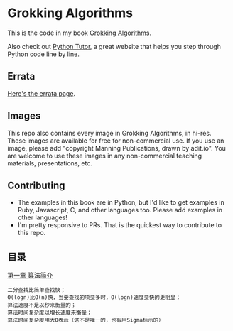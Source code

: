 # Grokking Algorithms

This is the code in my book [Grokking Algorithms](https://www.manning.com/bhargava).

Also check out [Python Tutor](http://pythontutor.com/), a great website that helps you step through Python code line by line.

## Errata

[Here's the errata page](http://adit.io/errata.html).

## Images

This repo also contains every image in Grokking Algorithms, in hi-res. These images are available for free for non-commercial use. If you use an image, please add "copyright Manning Publications, drawn by adit.io". You are welcome to use these images in any non-commercial teaching materials, presentations, etc.

## Contributing

- The examples in this book are in Python, but I'd like to get examples in Ruby, Javascript, C, and other languages too. Please add examples in other languages!
- I'm pretty responsive to PRs. That is the quickest way to contribute to this repo.

## 目录
[第一章 算法简介](https://blog.csdn.net/nfzhlk/article/details/80551522)
     
    二分查找比简单查找快； 
    O(logn)比O(n)快，当要查找的项变多时，O(logn)速度变快的更明显； 
    算法速度不是以秒来衡量的； 
    算法时间复杂度以增长速度来衡量； 
    算法时间复杂度用大O表示（这不是唯一的，也有用Sigma标示的）
    
[]()

[]()

[]()

[]()

[]()

[]()

[]()
